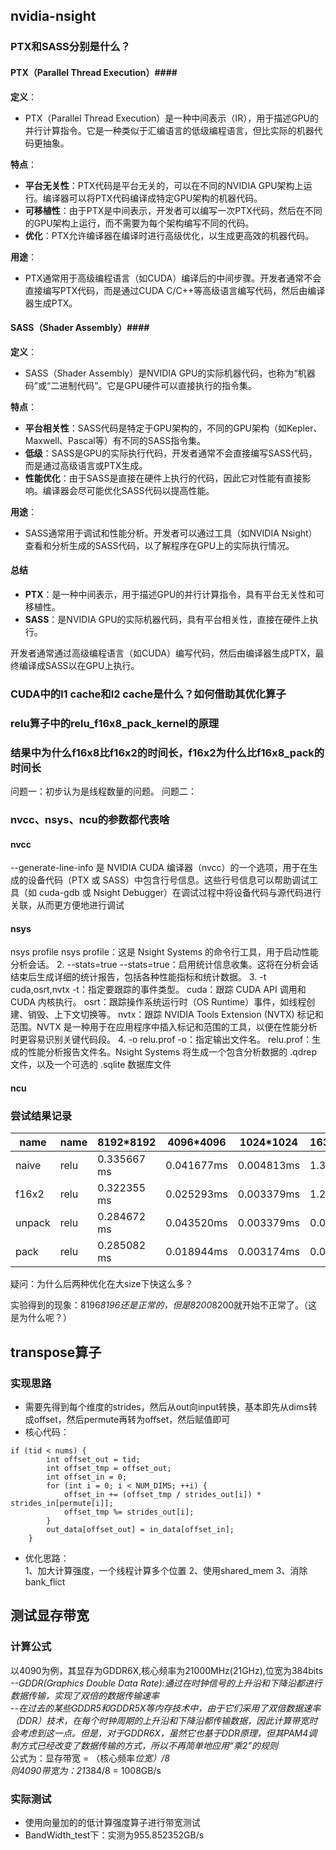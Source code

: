 ## nvidia-nsight
### PTX和SASS分别是什么？

#### PTX（Parallel Thread Execution）####

**定义**：
- PTX（Parallel Thread Execution）是一种中间表示（IR），用于描述GPU的并行计算指令。它是一种类似于汇编语言的低级编程语言，但比实际的机器代码更抽象。

**特点**：
- **平台无关性**：PTX代码是平台无关的，可以在不同的NVIDIA GPU架构上运行。编译器可以将PTX代码编译成特定GPU架构的机器代码。
- **可移植性**：由于PTX是中间表示，开发者可以编写一次PTX代码，然后在不同的GPU架构上运行，而不需要为每个架构编写不同的代码。
- **优化**：PTX允许编译器在编译时进行高级优化，以生成更高效的机器代码。

**用途**：
- PTX通常用于高级编程语言（如CUDA）编译后的中间步骤。开发者通常不会直接编写PTX代码，而是通过CUDA C/C++等高级语言编写代码，然后由编译器生成PTX。

#### SASS（Shader Assembly）####

**定义**：
- SASS（Shader Assembly）是NVIDIA GPU的实际机器代码，也称为“机器码”或“二进制代码”。它是GPU硬件可以直接执行的指令集。

**特点**：
- **平台相关性**：SASS代码是特定于GPU架构的，不同的GPU架构（如Kepler、Maxwell、Pascal等）有不同的SASS指令集。
- **低级**：SASS是GPU的实际执行代码，开发者通常不会直接编写SASS代码，而是通过高级语言或PTX生成。
- **性能优化**：由于SASS是直接在硬件上执行的代码，因此它对性能有直接影响。编译器会尽可能优化SASS代码以提高性能。

**用途**：
- SASS通常用于调试和性能分析。开发者可以通过工具（如NVIDIA Nsight）查看和分析生成的SASS代码，以了解程序在GPU上的实际执行情况。

#### 总结

- **PTX**：是一种中间表示，用于描述GPU的并行计算指令，具有平台无关性和可移植性。
- **SASS**：是NVIDIA GPU的实际机器代码，具有平台相关性，直接在硬件上执行。

开发者通常通过高级编程语言（如CUDA）编写代码，然后由编译器生成PTX，最终编译成SASS以在GPU上执行。

### CUDA中的l1 cache和l2 cache是什么？如何借助其优化算子


### relu算子中的relu_f16x8_pack_kernel的原理


### 结果中为什么f16x8比f16x2的时间长，f16x2为什么比f16x8_pack的时间长
问题一：初步认为是线程数量的问题。
问题二：
### nvcc、nsys、ncu的参数都代表啥
#### nvcc
--generate-line-info 是 NVIDIA CUDA 编译器（nvcc）的一个选项，用于在生成的设备代码（PTX 或 SASS）中包含行号信息。这些行号信息可以帮助调试工具（如 cuda-gdb 或 Nsight Debugger）在调试过程中将设备代码与源代码进行关联，从而更方便地进行调试
#### nsys
nsys profile
nsys profile：这是 Nsight Systems 的命令行工具，用于启动性能分析会话。
2. --stats=true
--stats=true：启用统计信息收集。这将在分析会话结束后生成详细的统计报告，包括各种性能指标和统计数据。
3. -t cuda,osrt,nvtx
-t：指定要跟踪的事件类型。
cuda：跟踪 CUDA API 调用和 CUDA 内核执行。
osrt：跟踪操作系统运行时（OS Runtime）事件，如线程创建、销毁、上下文切换等。
nvtx：跟踪 NVIDIA Tools Extension (NVTX) 标记和范围。NVTX 是一种用于在应用程序中插入标记和范围的工具，以便在性能分析时更容易识别关键代码段。
4. -o relu.prof
-o：指定输出文件名。
relu.prof：生成的性能分析报告文件名。Nsight Systems 将生成一个包含分析数据的 .qdrep 文件，以及一个可选的 .sqlite 数据库文件
#### ncu

### 尝试结果记录

| name  | name | 8192*8192 | 4096*4096 | 1024*1024 | 16384*16384 |
| ----- | -----| -------- | --------| --------- | -------| 
| naive | relu | 0.335667 ms | 0.041677ms | 0.004813ms | 1.319322ms |
| f16x2 | relu | 0.322355 ms | 0.025293ms | 0.003379ms | 1.287578ms |
| unpack | relu |  0.284672 ms | 0.043520ms | 0.003379ms | 0.000669ms |
| pack | relu | 0.285082 ms | 0.018944ms | 0.003174ms | 0.000688ms |

疑问：为什么后两种优化在大size下快这么多？

实验得到的现象：8196*8196还是正常的，但是8200*8200就开始不正常了。（这是为什么呢？）

## transpose算子
### 实现思路
- 需要先得到每个维度的strides，然后从out向input转换，基本即先从dims转成offset，然后permute再转为offset，然后赋值即可
- 核心代码：  
```
if (tid < nums) {
        int offset_out = tid;
        int offset_tmp = offset_out;
        int offset_in = 0;
        for (int i = 0; i < NUM_DIMS; ++i) {
            offset_in += (offset_tmp / strides_out[i]) * strides_in[permute[i]];
            offset_tmp %= strides_out[i];
        }
        out_data[offset_out] = in_data[offset_in];
    }
```
- 优化思路：  
    1、加大计算强度，一个线程计算多个位置
    2、使用shared_mem
    3、消除bank_flict

## 测试显存带宽
### 计算公式
以4090为例，其显存为GDDR6X,核心频率为21000MHz(21GHz),位宽为384bits  
*--GDDR(Graphics Double Data Rate):通过在时钟信号的上升沿和下降沿都进行数据传输，实现了双倍的数据传输速率*  
*--在过去的某些GDDR5和GDDR5X等内存技术中，由于它们采用了双倍数据速率（DDR）技术，在每个时钟周期的上升沿和下降沿都传输数据，因此计算带宽时会考虑到这一点。但是，对于GDDR6X，虽然它也基于DDR原理，但其PAM4调制方式已经改变了数据传输的方式，所以不再简单地应用“乘2”的规则*  
公式为：显存带宽 = （核心频率*位宽）/8  
则4090带宽为：21*384/8 = 1008GB/s
### 实际测试
- 使用向量加的的低计算强度算子进行带宽测试
- BandWidth_test下：实测为955.852352GB/s